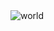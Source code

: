 <img src="daWorld.png" alt="world" usemap="#image_map">

<map name="world">
  <area shape="rect" coords="1361,374,1546,589" alt="South Asia" href="https://www.cia.gov/the-world-factbook/south-asia/">
  <area shape="rect" coords="1466,246,1808,673" alt="East and Southeast Asia" href="https://www.cia.gov/the-world-factbook/east-and-southeast-asia/">
  <area shape="rect" coords="837,160,1173,292" alt="Europe" href="https://www.cia.gov/the-world-factbook/europe/">
  <area shape="rect" coords="1624,709,2118,1019" alt="Oceania" href="https://www.cia.gov/the-world-factbook/australia-and-oceania/">
  <area shape="rect" coords="873,364,1323,428" alt="North Africa, Middle East, and Central Asia" href="https://open.lib.umn.edu/worldgeography/chapter/8-8-end-of-chapter-material/#:~:text=North%20Africa%2C%20Southwest%20Asia%2C%20and%20Central%20Asia%20%28Turkestan%29,areas%20of%20all%20three%20regions%20of%20the%20realm.">
  <area shape="rect" coords="841,460,1183,911" alt="Sub Saharan Africa" href="https://www.cia.gov/the-world-factbook/africa/">
  <area shape="rect" coords="20,72,741,1077" alt="The Americas" href="https://www.britannica.com/place/Americas">
</map>
